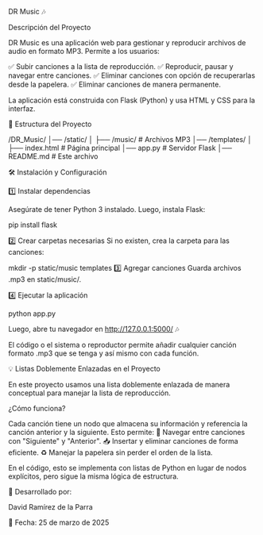 DR Music 🎶

Descripción del Proyecto

DR Music es una aplicación web para gestionar y reproducir archivos de audio en formato MP3. Permite a los usuarios:

✅ Subir canciones a la lista de reproducción.
✅ Reproducir, pausar y navegar entre canciones.
✅ Eliminar canciones con opción de recuperarlas desde la papelera.
✅ Eliminar canciones de manera permanente.

La aplicación está construida con Flask (Python) y usa HTML y CSS para la interfaz.

📂 Estructura del Proyecto

/DR_Music/
│── /static/
│   ├── /music/   # Archivos MP3
│── /templates/
│   ├── index.html  # Página principal
│── app.py         # Servidor Flask
│── README.md      # Este archivo

🛠 Instalación y Configuración

1️⃣ Instalar dependencias

Asegúrate de tener Python 3 instalado. Luego, instala Flask:

pip install flask

2️⃣ Crear carpetas necesarias
Si no existen, crea la carpeta para las canciones:

mkdir -p static/music templates
3️⃣ Agregar canciones
Guarda archivos .mp3 en static/music/.

4️⃣ Ejecutar la aplicación

python app.py

Luego, abre tu navegador en http://127.0.0.1:5000/ 🎶

El código o el sistema o reproductor permite añadir cualquier canción formato .mp3 que se tenga y así mismo con cada función.

💡 Listas Doblemente Enlazadas en el Proyecto

En este proyecto usamos una lista doblemente enlazada de manera conceptual para manejar la lista de reproducción.

¿Cómo funciona?

Cada canción tiene un nodo que almacena su información y referencia la canción anterior y la siguiente. Esto permite:
🔄 Navegar entre canciones con "Siguiente" y "Anterior".
📥 Insertar y eliminar canciones de forma eficiente.
♻ Manejar la papelera sin perder el orden de la lista.

En el código, esto se implementa con listas de Python en lugar de nodos explícitos, pero sigue la misma lógica de estructura.

🎤 Desarrollado por:

David Ramírez de la Parra

📅 Fecha: 25 de marzo de 2025

